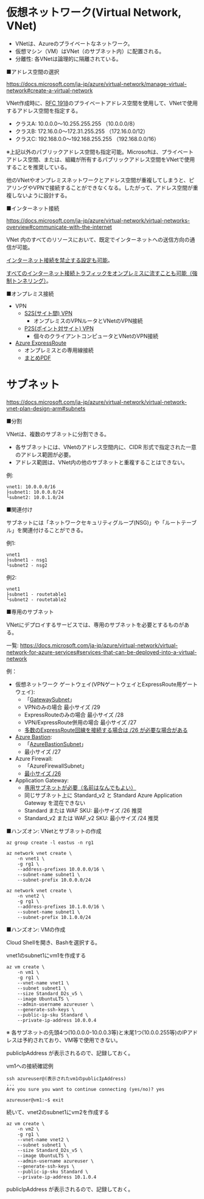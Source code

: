 # 仮想ネットワーク(Virtual Network, VNet)

- VNetは、Azureのプライベートなネットワーク。
- 仮想マシン（VM）はVNet（のサブネット内）に配置される。
- 分離性: 各VNetは論理的に隔離されている。

■アドレス空間の選択

https://docs.microsoft.com/ja-jp/azure/virtual-network/manage-virtual-network#create-a-virtual-network

VNet作成時に、[RFC 1918](https://www.nic.ad.jp/ja/translation/rfc/1918.html)のプライベートアドレス空間を使用して、VNetで使用するアドレス空間を指定する。

- クラスA: 10.0.0.0～10.255.255.255 （10.0.0.0/8）
- クラスB: 172.16.0.0～172.31.255.255 （172.16.0.0/12）
- クラスC: 192.168.0.0～192.168.255.255 （192.168.0.0/16）

※上記以外のパブリックアドレス空間も指定可能。Microsoftは、プライベートアドレス空間、または、組織が所有するパブリックアドレス空間をVNetで使用することを推奨している。

他のVNetやオンプレミスネットワークとアドレス空間が重複してしまうと、ピアリングやVPNで接続することができなくなる。したがって、アドレス空間が重複しないように設計する。

■インターネット接続

https://docs.microsoft.com/ja-jp/azure/virtual-network/virtual-networks-overview#communicate-with-the-internet

VNet 内のすべてのリソースにおいて、既定でインターネットへの送信方向の通信が可能。

[インターネット接続を禁止する設定も可能](https://social.msdn.microsoft.com/Forums/Azure/en-US/09a91263-6fdf-4900-bf0b-89d1476fae9c/20206248191249312483124881252712540124631236312425124521253112?forum=windowsazureja)。

[すべてのインターネット接続トラフィックをオンプレミスに流すことも可能（強制トンネリング）](https://www.syuheiuda.com/?p=3685)。

■オンプレミス接続

- VPN
  - [S2S(サイト間) VPN](https://docs.microsoft.com/ja-jp/azure/vpn-gateway/design#site-to-site)
    - オンプレミスのVPNルータとVNetのVPN接続
  - [P2S(ポイント対サイト) VPN](https://docs.microsoft.com/ja-jp/azure/vpn-gateway/design#point-to-site-vpn)
    - 個々のクライアントコンピュータとVNetのVPN接続
- [Azure ExpressRoute](https://docs.microsoft.com/ja-jp/azure/expressroute/expressroute-introduction)
  - オンプレミスとの専用線接続
  - [まとめPDF](../AZ-500/pdf/mod2/ExpressRouteまとめ.pdf)

# サブネット

https://docs.microsoft.com/ja-jp/azure/virtual-network/virtual-network-vnet-plan-design-arm#subnets

■分割

VNetは、複数のサブネットに分割できる。

- 各サブネットには、VNetのアドレス空間内に、CIDR 形式で指定された一意のアドレス範囲が必要。
- アドレス範囲は、VNet内の他のサブネットと重複することはできない。

例:
```
vnet1: 10.0.0.0/16
├subnet1: 10.0.0.0/24
└subnet2: 10.0.1.0/24
```

■関連付け

サブネットには「ネットワークセキュリティグループ(NSG)」や「ルートテーブル」を関連付けることができる。

例1:
```
vnet1
├subnet1 - nsg1
└subnet2 - nsg2
```

例2:
```
vnet1
├subnet1 - routetable1
└subnet2 - routetable2
```

■専用のサブネット

VNetにデプロイするサービスでは、専用のサブネットを必要とするものがある。

一覧:
https://docs.microsoft.com/ja-jp/azure/virtual-network/virtual-network-for-azure-services#services-that-can-be-deployed-into-a-virtual-network


例：
- 仮想ネットワーク ゲートウェイ(VPNゲートウェイとExpressRoute用ゲートウェイ): 
  - 「[GatewaySubnet](https://docs.microsoft.com/ja-jp/azure/vpn-gateway/vpn-gateway-vpn-faq#do-i-need-a-gatewaysubnet)」
  - VPNのみの場合 最小サイズ /29
  - ExpressRouteのみの場合 最小サイズ /28
  - VPN/ExpressRoute併用の場合 最小サイズ /27
  - [多数のExpressRoute回線を接続する場合は /26 が必要な場合がある](https://www.syuheiuda.com/?p=5311)
- [Azure Bastion](https://docs.microsoft.com/ja-jp/azure/bastion/quickstart-host-portal):
  - 「[AzureBastionSubnet](https://docs.microsoft.com/ja-jp/azure/bastion/bastion-nsg#azurebastionsubnet)」
  - 最小サイズ /27
- Azure Firewall:
  - 「AzureFirewallSubnet」
  - [最小サイズ /26](https://docs.microsoft.com/ja-jp/azure/azure-resource-manager/management/azure-subscription-service-limits#azure-firewall-limits)
- Application Gateway:
  - [専用サブネットが必要（名前はなんでもよい）](https://docs.microsoft.com/ja-jp/azure/application-gateway/configuration-infrastructure#virtual-network-and-dedicated-subnet)
  - 同じサブネット上に Standard_v2 と Standard Azure Application Gateway を混在できない
  - Standard または WAF SKU: 最小サイズ /26 推奨
  - Standard_v2 または WAF_v2 SKU: 最小サイズ /24 推奨

■ハンズオン: VNetとサブネットの作成

```
az group create -l eastus -n rg1

az network vnet create \
	-n vnet1 \
	-g rg1 \
	--address-prefixes 10.0.0.0/16 \
	--subnet-name subnet1 \
	--subnet-prefix 10.0.0.0/24 

az network vnet create \
	-n vnet2 \
	-g rg1 \
	--address-prefixes 10.1.0.0/16 \
	--subnet-name subnet1 \
	--subnet-prefix 10.1.0.0/24 
```

■ハンズオン: VMの作成

Cloud Shellを開き、Bashを選択する。

vnet1のsubnet1にvm1を作成する

```
az vm create \
	-n vm1 \
	-g rg1 \
	--vnet-name vnet1 \
	--subnet subnet1 \
	--size Standard_D2s_v5 \
	--image UbuntuLTS \
	--admin-username azureuser \
	--generate-ssh-keys \
	--public-ip-sku Standard \
	--private-ip-address 10.0.0.4

```

※ 各サブネットの先頭4つ(10.0.0.0-10.0.0.3等)と末尾1つ(10.0.0.255等)のIPアドレスは予約されており、VM等で使用できない。

publicIpAddress が表示されるので、記録しておく。

vm1への接続確認例

```
ssh azureuser@(表示されたvm1のpublicIpAddress)
...
Are you sure you want to continue connecting (yes/no)? yes

azureuser@vm1:~$ exit
```

続いて、vnet2のsubnet1にvm2を作成する

```
az vm create \
	-n vm2 \
	-g rg1 \
	--vnet-name vnet2 \
	--subnet subnet1 \
	--size Standard_D2s_v5 \
	--image UbuntuLTS \
	--admin-username azureuser \
	--generate-ssh-keys \
	--public-ip-sku Standard \
	--private-ip-address 10.1.0.4

```
publicIpAddress が表示されるので、記録しておく。
